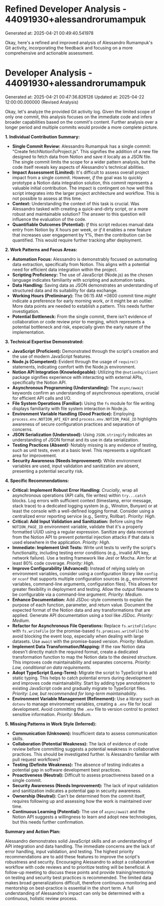 # Refined Developer Analysis - 44091930+alessandrorumampuk
Generated at: 2025-04-21 00:49:40.541978

Okay, here's a refined and improved analysis of Alessandro Rumampuk's Git activity, incorporating the feedback and focusing on a more comprehensive and actionable assessment.

# Developer Analysis - 44091930+alessandrorumampuk
Generated at: 2025-04-21 00:47:36.826126
Updated at: 2025-04-22 12:00:00.000000 (Revised Analysis)

Okay, let's analyze the provided Git activity log. Given the limited scope of only one commit, this analysis focuses on the immediate code and infers broader capabilities based on the commit's content.  Further analysis over a longer period and multiple commits would provide a more complete picture.

**1. Individual Contribution Summary:**

*   **Single Commit Review:** Alessandro Rumampuk has a single commit: "Create fetchNotionToProject.js". This signifies the addition of a new file designed to fetch data from Notion and save it locally as a JSON file. The single commit limits the scope for a wider pattern analysis, but the code itself reveals key aspects of Alessandro's technical abilities.
*   **Impact Assessment (Limited):** It's difficult to assess overall project impact from a single commit.  However, *if* the goal was to quickly prototype a Notion data integration solution, this commit represents a valuable initial contribution.  The impact is contingent on how well this script integrates into the larger project architecture and workflow. This is not possible to assess at this time.
*   **Context:**  Understanding the context of this task is crucial. Was Alessandro tasked with creating a quick-and-dirty script, or a more robust and maintainable solution?  The answer to this question will influence the evaluation of the code.
*   **Quantifiable Outcomes (Potential):**  *If* this script reduces manual data entry from Notion by X hours per week, or *if* it enables a new feature that increases user engagement by Y%, then the contribution can be quantified. This would require further tracking after deployment.

**2. Work Patterns and Focus Areas:**

*   **Automation Focus:** Alessandro is demonstrably focused on automating data extraction, specifically from Notion. This aligns with a potential need for efficient data integration within the project.
*   **Scripting Proficiency:** The use of JavaScript (Node.js) as the chosen language indicates familiarity with scripting and automation tasks.
*   **Data Handling:** Saving data as JSON demonstrates an understanding of structured data and its suitability for data exchange.
*   **Working Hours (Preliminary):** The 06:15 AM +0800 commit time *might* indicate a preference for early morning work, *or* it might be an outlier. More data points are needed to establish a pattern.  This needs further investigation.
*   **Potential Bottleneck:** From the single commit, there isn't evidence of collaboration or code review prior to merging, which represents a potential bottleneck and risk, especially given the early nature of the implementation.

**3. Technical Expertise Demonstrated:**

*   **JavaScript (Proficient):**  Demonstrated through the script's creation and the use of modern JavaScript features.
*   **Node.js (Competent):** Evident through the usage of `require()` statements, indicating comfort with the Node.js environment.
*   **Notion API Integration (Knowledgeable):** Utilizing the `@notionhq/client` package signifies experience with interacting with external APIs, specifically the Notion API.
*   **Asynchronous Programming (Understanding):** The `async/await` keywords confirm an understanding of asynchronous operations, crucial for efficient API calls and I/O.
*   **File System Operations (Familiar):** Using the `fs` module for file writing displays familiarity with file system interaction in Node.js.
*   **Environment Variable Handling (Good Practice):** Employing `process.env.NOTION_API_KEY` and `process.env.NOTION_PAGE_ID` highlights awareness of secure configuration practices and separation of concerns.
*   **JSON Serialization (Understood):** Using `JSON.stringify` indicates an understanding of JSON format and its use in data serialization.
*   **Testing Practices (Absent):**  Notably missing is any evidence of testing, such as unit tests, even at a basic level. This represents a significant area for improvement.
*   **Security Awareness (Needs Improvement):**  While environment variables are used, input validation and sanitization are absent, presenting a potential security risk.

**4. Specific Recommendations:**

*   **Critical: Implement Robust Error Handling:**  *Crucially*, wrap all asynchronous operations (API calls, file writes) within `try...catch` blocks.  Log errors with sufficient context (timestamp, error message, stack trace) to a dedicated logging system (e.g., Winston, Bunyan) or at least the console with a well-defined logging format.  Consider using a centralized error reporting service (e.g., Sentry, Rollbar). *Priority: High*.
*   **Critical: Add Input Validation and Sanitization:**  Before using the `NOTION_PAGE_ID` environment variable, validate that it's a properly formatted UUID using a regular expression.  Sanitize any data received from the Notion API to prevent potential injection attacks if that data is used elsewhere in the application. *Priority: High*.
*   **Immediate: Implement Unit Tests:**  Write unit tests to verify the script's functionality, including testing error conditions (e.g., invalid API key, network failure). Use a testing framework like Jest or Mocha. Aim for at least 80% code coverage. *Priority: High*.
*   **Improve Configurability (Advanced):**  Instead of relying solely on environment variables, consider using a configuration library like `config` or `nconf` that supports multiple configuration sources (e.g., environment variables, command-line arguments, configuration files).  This allows for greater flexibility in deployment and testing.  Allow the output filename to be configurable via a command-line argument. *Priority: Medium*.
*   **Enhance Documentation:**  Add JSDoc-style comments to explain the purpose of each function, parameter, and return value. Document the expected format of the Notion data and any transformations that are applied. Generate API documentation using a tool like JSDoc. *Priority: Medium*.
*   **Refactor for Asynchronous File Operations:**  Replace `fs.writeFileSync` with `fs.writeFile` (or the promise-based `fs.promises.writeFile`) to avoid blocking the event loop, especially when dealing with large datasets.  Use `await` with the promise-based version. *Priority: Medium*.
*   **Implement Data Transformation/Mapping:**  If the raw Notion data doesn't directly match the required format, create a dedicated transformation function to map the Notion data to the desired structure. This improves code maintainability and separates concerns. *Priority: Low, conditional on data requirements*.
*   **Adopt TypeScript (Long-Term):** Migrate the script to TypeScript to add static typing. This helps to catch potential errors during development and improves code maintainability.  Start by adding type annotations to existing JavaScript code and gradually migrate to TypeScript files. *Priority: Low, but recommended for long-term maintainability*.
*   **Environment Variable Management (Refinement):** Use a library such as `dotenv` to manage environment variables, creating a `.env` file for local development. Avoid committing the `.env` file to version control to protect sensitive information. *Priority: Medium*.

**5. Missing Patterns in Work Style (Inferred):**

*   **Communication (Unknown):**  Insufficient data to assess communication skills.
*   **Collaboration (Potential Weakness):** The lack of evidence of code review before committing suggests a potential weakness in collaborative practices. This should be investigated further.  Is Alessandro familiar with pull request workflows?
*   **Testing (Definite Weakness):**  The absence of testing indicates a potential gap in software development best practices.
*   **Proactiveness (Neutral):** Difficult to assess proactiveness based on a single commit.
*   **Security Awareness (Needs Improvement):** The lack of input validation and sanitization indicates a potential gap in security awareness.
*   **Ownership (Neutral):** Can't be determined from the commit itself, requires following up and assessing how the work is maintained over time.
*   **Continuous Learning (Potential):**  The use of `async/await` and the Notion API suggests a willingness to learn and adopt new technologies, but this needs further confirmation.

**Summary and Action Plan:**

Alessandro demonstrates solid JavaScript skills and an understanding of API integration and data handling. The immediate concerns are the lack of error handling, input validation, and testing. The highest priority recommendations are to add these features to improve the script's robustness and security. Encouraging Alessandro to adopt a collaborative workflow with code reviews and to prioritize testing will be beneficial.  A follow-up meeting to discuss these points and provide training/mentoring on testing and security best practices is recommended. The limited data makes broad generalizations difficult, therefore continuous monitoring and mentorship on best-practice is essential in the short term. A full understanding of Alessandro's impact can only be determined with a continuous, holistic review process.

